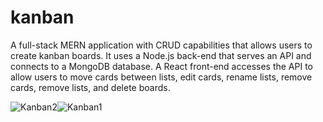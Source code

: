 
# kanban

A full-stack MERN application with CRUD capabilities that allows users to create kanban boards. It uses a Node.js back-end that serves an API and connects to a MongoDB database. A React front-end accesses the API to allow users to move cards between lists, edit cards, rename lists, remove cards, remove lists, and delete boards.

![Kanban2](https://user-images.githubusercontent.com/35352111/124496700-63ce9480-dd7f-11eb-8d8c-650ea1dc1478.png)![Kanban1](https://user-images.githubusercontent.com/35352111/124496714-67fab200-dd7f-11eb-9966-401d9d70310d.png)
